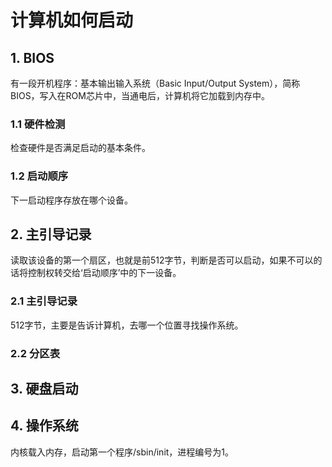 # 计算机如何启动

## 1. BIOS
有一段开机程序：基本输出输入系统（Basic Input/Output System），简称BIOS，写入在ROM芯片中，当通电后，计算机将它加载到内存中。

### 1.1 硬件检测    
检查硬件是否满足启动的基本条件。
### 1.2 启动顺序    
下一启动程序存放在哪个设备。

## 2. 主引导记录
读取该设备的第一个扇区，也就是前512字节，判断是否可以启动，如果不可以的话将控制权转交给‘启动顺序’中的下一设备。
### 2.1 主引导记录
512字节，主要是告诉计算机，去哪一个位置寻找操作系统。
### 2.2 分区表

## 3. 硬盘启动

## 4. 操作系统
内核载入内存，启动第一个程序/sbin/init，进程编号为1。
